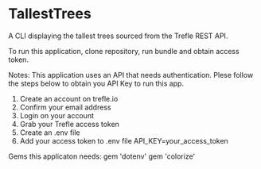 # TallestTrees
 
 A CLI displaying the tallest trees sourced from the Trefle REST API. 
 
 To run this application, clone repository, run bundle and obtain access token. 

Notes: 
This application uses an API that needs authentication. Plese follow the steps below to obtain you API Key to run this app. 

1. Create an account on trefle.io
2. Confirm your email address
3. Login on your account
4. Grab your Trefle access token 
5. Create an .env file 
6. Add your access token to .env file 
   API_KEY=your_access_token
   
Gems this applicaton needs:
gem 'dotenv'
gem 'colorize'
   
